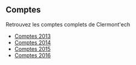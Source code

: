 ## Comptes

Retrouvez les comptes complets de Clermont'ech

* [Comptes 2013](comptes/2013/comptes.md)
* [Comptes 2014](comptes/2014/comptes.md)
* [Comptes 2015](comptes/2015/comptes.md)
* [Comptes 2016](comptes/2016/comptes.md)
